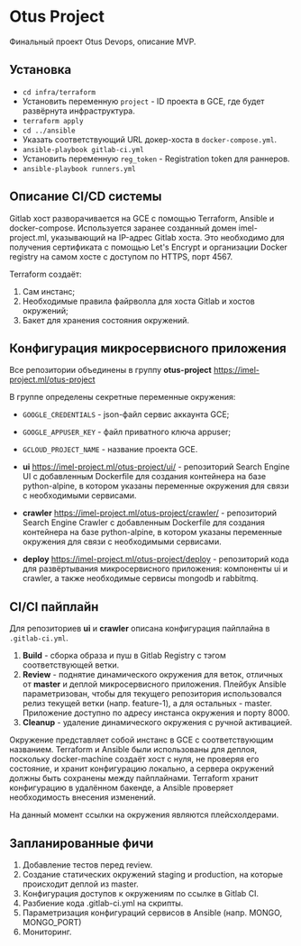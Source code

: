 # Otus Project

Финальный проект Otus Devops, описание  MVP.

## Установка

- `cd infra/terraform`
- Установить переменную `project` - ID проекта в GCE, где будет развёрнута инфраструктура.
- `terraform apply`
- `cd ../ansible`
- Указать соответствующий URL докер-хоста в `docker-compose.yml`.
- `ansible-playbook gitlab-ci.yml`
- Установить переменную `reg_token` - Registration token для раннеров.
- `ansible-playbook runners.yml`

## Описание CI/CD системы

Gitlab хост разворачивается на GCE с помощью Terraform, Ansible и docker-compose. Используется заранее созданный домен imel-project.ml, указывающий на IP-адрес Gitlab хоста. Это необходимо для получения сертификата с помощью Let's Encrypt и организации Docker registry на самом хосте с доступом по HTTPS, порт 4567.

Terraform создаёт:
1. Сам инстанс;
2. Необходимые правила файрволла для хоста Gitlab и хостов окружений;
3. Бакет для хранения состояния окружений. 

## Конфигурация микросервисного приложения

Все репозитории объединены в группу **otus-project** https://imel-project.ml/otus-project

В группе определены секретные переменные окружения:

- `GOOGLE_CREDENTIALS` - json-файл сервис аккаунта GCE;
- `GOOGLE_APPUSER_KEY` - файл приватного ключа appuser;
- `GCLOUD_PROJECT_NAME` - название проекта GCE.

- **ui** https://imel-project.ml/otus-project/ui/ - репозиторий Search Engine UI с добавленным Dockerfile для создания контейнера на базе python-alpine, в котором указаны переменные окружения для связи с необходимыми сервисами.
 
- **crawler** https://imel-project.ml/otus-project/crawler/ - репозиторий Search Engine Crawler с добавленным Dockerfile для создания контейнера на базе python-alpine, в котором указаны переменные окружения для связи с необходимыми сервисами. 
  
- **deploy** https://imel-project.ml/otus-project/deploy - репозиторий кода для развёртывания микросервисного приложения: компоненты ui и crawler, а также необходимые сервисы mongodb и rabbitmq.
  
## CI/CI пайплайн

Для репозиториев **ui** и **crawler** описана конфигурация пайплайна в `.gitlab-ci.yml`.

1. **Build** - сборка образа и пуш в Gitlab Registry с тэгом соответствующей ветки.
2. **Review** - поднятие динамического окружения для веток, отличных от **master** и деплой микросервисного приложения. Плейбук Ansible параметризован, чтобы для текущего репозитория использовался релиз текущей ветки (напр. feature-1), а для остальных - master. Приложение доступно по адресу инстанса окружения и порту 8000.
3. **Cleanup** - удаление динамического окружения с ручной активацией. 

Окружение представляет собой инстанс в GCE с соответствующим названием.
Terraform и Ansible были использованы для деплоя, поскольку docker-machine создаёт хост с нуля, не проверяя его состояние, и хранит конфигурацию локально, а сервера окружений должны быть сохранены между пайплайнами. Terraform хранит конфигурацию в удалённом бакенде, а Ansible проверяет необходимость внесения изменений.

На данный момент ссылки на окружения являются плейсхолдерами.

## Запланированные фичи

1. Добавление тестов перед review.
2. Создание статических окружений staging и production, на которые происходит деплой из master.
3. Конфигурация доступов к окружениям по ссылке в Gitlab CI.
4. Разбиение кода .gitlab-ci.yml на скрипты.
5. Параметризация конфигураций сервисов в Ansible (напр. MONGO, MONGO_PORT)
6. Мониторинг.

